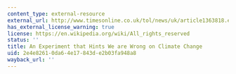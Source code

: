 ```yaml
---
content_type: external-resource
external_url: http://www.timesonline.co.uk/tol/news/uk/article1363818.ece
has_external_license_warning: true
license: https://en.wikipedia.org/wiki/All_rights_reserved
status: ''
title: An Experiment that Hints We are Wrong on Climate Change
uid: 2e4e8261-0da6-4e17-843d-e2b03fa948a8
wayback_url: ''
---
```

